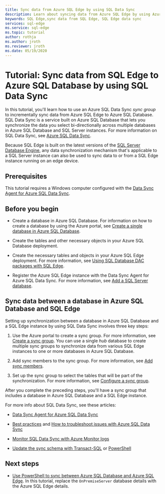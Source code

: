 ```yaml
---
title: Sync data from Azure SQL Edge by using SQL Data Sync
description: Learn about syncing data from Azure SQL Edge by using Azure SQL Data Sync
keywords: SQL Edge,sync data from SQL Edge, SQL Edge data sync
services: sql-edge
ms.service: sql-edge
ms.topic: tutorial
author: rothja
ms.author: jroth
ms.reviewer: jroth
ms.date: 05/19/2020
---
```


# Tutorial: Sync data from SQL Edge to Azure SQL Database by using SQL Data Sync

In this tutorial, you'll learn how to use an Azure SQL Data Sync *sync group* to incrementally sync data from Azure SQL Edge to Azure SQL Database. SQL Data Sync is a service built on Azure SQL Database that lets you synchronize the data you select bi-directionally across multiple databases in Azure SQL Database and SQL Server instances. For more information on SQL Data Sync, see [Azure SQL Data Sync](../azure-sql/database/sql-data-sync-data-sql-server-sql-database.md).

Because SQL Edge is built on the latest versions of the [SQL Server Database Engine](/sql/sql-server/sql-server-technical-documentation/), any data synchronization mechanism that's applicable to a SQL Server instance can also be used to sync data to or from a SQL Edge instance running on an edge device.

## Prerequisites

This tutorial requires a Windows computer configured with the [Data Sync Agent for Azure SQL Data Sync](../azure-sql/database/sql-data-sync-agent-overview.md).

## Before you begin

* Create a database in Azure SQL Database. For information on how to create a database by using the Azure portal, see [Create a single database in Azure SQL Database](../azure-sql/database/single-database-create-quickstart.md?tabs=azure-portal).

* Create the tables and other necessary objects in your Azure SQL Database deployment.

* Create the necessary tables and objects in your Azure SQL Edge deployment. For more information, see [Using SQL Database DAC packages with SQL Edge](deploy-dacpac.md).

* Register the Azure SQL Edge instance with the Data Sync Agent for Azure SQL Data Sync. For more information, see [Add a SQL Server database](../azure-sql/database/sql-data-sync-sql-server-configure.md#add-on-prem).

## Sync data between a database in Azure SQL Database and SQL Edge

Setting up synchronization between a database in Azure SQL Database and a SQL Edge instance by using SQL Data Sync involves three key steps:  


1. Use the Azure portal to create a sync group. For more information, see [Create a sync group](../azure-sql/database/sql-data-sync-sql-server-configure.md#create-sync-group). You can use a single *hub* database to create multiple sync groups to synchronize data from various SQL Edge instances to one or more databases in Azure SQL Database. 

2. Add sync members to the sync group. For more information, see [Add sync members](../azure-sql/database/sql-data-sync-sql-server-configure.md#add-sync-members).

3. Set up the sync group to select the tables that will be part of the synchronization. For more information, see [Configure a sync group](../azure-sql/database/sql-data-sync-sql-server-configure.md#add-sync-members).

After you complete the preceding steps, you'll have a sync group that includes a database in Azure SQL Database and a SQL Edge instance.

For more info about SQL Data Sync, see these articles:

* [Data Sync Agent for Azure SQL Data Sync](../azure-sql/database/sql-data-sync-agent-overview.md)

* [Best practices](../azure-sql/database/sql-data-sync-best-practices.md) and [How to troubleshoot issues with Azure SQL Data Sync](../azure-sql/database/sql-data-sync-troubleshoot.md)

* [Monitor SQL Data Sync with Azure Monitor logs](../azure-sql/database/monitor-tune-overview.md)

* [Update the sync schema with Transact-SQL](../azure-sql/database/sql-data-sync-update-sync-schema.md) or [PowerShell](../azure-sql/database/scripts/update-sync-schema-in-sync-group.md)

## Next steps


* [Use PowerShell to sync between Azure SQL Database and Azure SQL Edge](../azure-sql/database/scripts/sql-data-sync-sync-data-between-azure-onprem.md). In this tutorial, replace the `OnPremiseServer` database details with the Azure SQL Edge details.